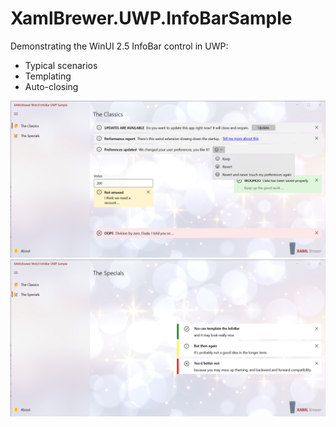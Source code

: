 # XamlBrewer.UWP.InfoBarSample
Demonstrating the WinUI 2.5 InfoBar control in UWP:
* Typical scenarios
* Templating
* Auto-closing

![Screenshot](Assets/Classics.png?raw=true)
![Screenshot](Assets/Specials.png?raw=true)

